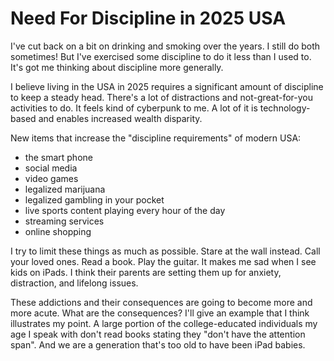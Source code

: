 # Need For Discipline in 2025 USA

I've cut back on a bit on drinking and smoking over the years. I still do both sometimes! But I've exercised some discipline to do it less than I used to. It's got me thinking about discipline more generally.

I believe living in the USA in 2025 requires a significant amount of discipline to keep a steady head. There's a lot of distractions and not-great-for-you activities to do. It feels kind of cyberpunk to me. A lot of it is technology-based and enables increased wealth disparity.

New items that increase the "discipline requirements" of modern USA:

- the smart phone
- social media
- video games
- legalized marijuana
- legalized gambling in your pocket
- live sports content playing every hour of the day
- streaming services
- online shopping

I try to limit these things as much as possible. Stare at the wall instead. Call your loved ones. Read a book. Play the guitar. It makes me sad when I see kids on iPads. I think their parents are setting them up for anxiety, distraction, and lifelong issues. 

These addictions and their consequences are going to become more and more acute. What are the consequences? I'll give an example that I think illustrates my point. A large portion of the college-educated individuals my age I speak with don't read books stating they "don't have the attention span". And we are a generation that's too old to have been iPad babies.
